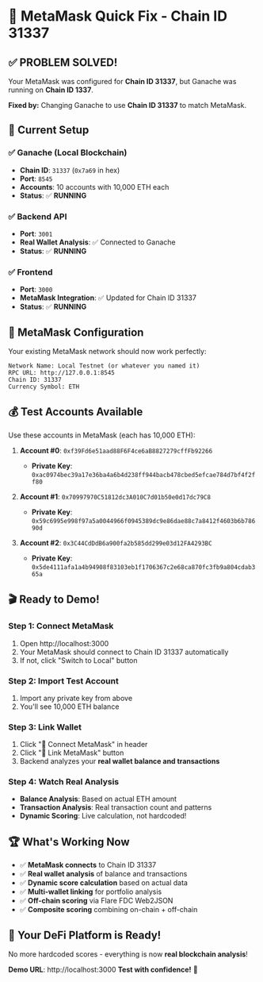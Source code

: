 # 🦊 MetaMask Quick Fix - Chain ID 31337

## ✅ **PROBLEM SOLVED!**

Your MetaMask was configured for **Chain ID 31337**, but Ganache was running on **Chain ID 1337**. 

**Fixed by:** Changing Ganache to use **Chain ID 31337** to match MetaMask.

## 🎯 **Current Setup**

### **✅ Ganache (Local Blockchain)**
- **Chain ID**: `31337` (`0x7a69` in hex)
- **Port**: `8545`
- **Accounts**: 10 accounts with 10,000 ETH each
- **Status**: ✅ **RUNNING**

### **✅ Backend API**
- **Port**: `3001`
- **Real Wallet Analysis**: ✅ Connected to Ganache
- **Status**: ✅ **RUNNING**

### **✅ Frontend**
- **Port**: `3000`
- **MetaMask Integration**: ✅ Updated for Chain ID 31337
- **Status**: ✅ **RUNNING**

## 🦊 **MetaMask Configuration**

Your existing MetaMask network should now work perfectly:

```
Network Name: Local Testnet (or whatever you named it)
RPC URL: http://127.0.0.1:8545
Chain ID: 31337
Currency Symbol: ETH
```

## 💰 **Test Accounts Available**

Use these accounts in MetaMask (each has 10,000 ETH):

1. **Account #0**: `0xf39Fd6e51aad88F6F4ce6aB8827279cffFb92266`
   - **Private Key**: `0xac0974bec39a17e36ba4a6b4d238ff944bacb478cbed5efcae784d7bf4f2ff80`

2. **Account #1**: `0x70997970C51812dc3A010C7d01b50e0d17dc79C8`
   - **Private Key**: `0x59c6995e998f97a5a0044966f0945389dc9e86dae88c7a8412f4603b6b78690d`

3. **Account #2**: `0x3C44CdDdB6a900fa2b585dd299e03d12FA4293BC`
   - **Private Key**: `0x5de4111afa1a4b94908f83103eb1f1706367c2e68ca870fc3fb9a804cdab365a`

## 🎬 **Ready to Demo!**

### **Step 1: Connect MetaMask**
1. Open http://localhost:3000
2. Your MetaMask should connect to Chain ID 31337 automatically
3. If not, click "Switch to Local" button

### **Step 2: Import Test Account**
1. Import any private key from above
2. You'll see 10,000 ETH balance

### **Step 3: Link Wallet**
1. Click "🦊 Connect MetaMask" in header
2. Click "🦊 Link MetaMask" button
3. Backend analyzes your **real wallet balance and transactions**

### **Step 4: Watch Real Analysis**
- **Balance Analysis**: Based on actual ETH amount
- **Transaction Analysis**: Real transaction count and patterns
- **Dynamic Scoring**: Live calculation, not hardcoded!

## 🏆 **What's Working Now**

- ✅ **MetaMask connects** to Chain ID 31337
- ✅ **Real wallet analysis** of balance and transactions
- ✅ **Dynamic score calculation** based on actual data
- ✅ **Multi-wallet linking** for portfolio analysis
- ✅ **Off-chain scoring** via Flare FDC Web2JSON
- ✅ **Composite scoring** combining on-chain + off-chain

## 🚀 **Your DeFi Platform is Ready!**

No more hardcoded scores - everything is now **real blockchain analysis**!

**Demo URL**: http://localhost:3000
**Test with confidence!** 🎉
